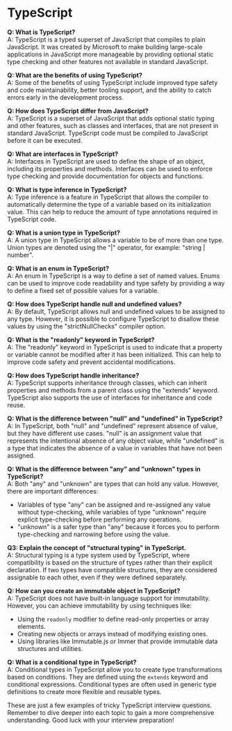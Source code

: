 # TypeScript
**Q: What is TypeScript?**  
A: TypeScript is a typed superset of JavaScript that compiles to plain JavaScript. It was created by Microsoft to make building large-scale applications in JavaScript more manageable by providing optional static type checking and other features not available in standard JavaScript.

**Q: What are the benefits of using TypeScript?**  
A: Some of the benefits of using TypeScript include improved type safety and code maintainability, better tooling support, and the ability to catch errors early in the development process.

**Q: How does TypeScript differ from JavaScript?**  
A: TypeScript is a superset of JavaScript that adds optional static typing and other features, such as classes and interfaces, that are not present in standard JavaScript. TypeScript code must be compiled to JavaScript before it can be executed.

**Q: What are interfaces in TypeScript?**  
A: Interfaces in TypeScript are used to define the shape of an object, including its properties and methods. Interfaces can be used to enforce type checking and provide documentation for objects and functions.

**Q: What is type inference in TypeScript?**  
A: Type inference is a feature in TypeScript that allows the compiler to automatically determine the type of a variable based on its initialization value. This can help to reduce the amount of type annotations required in TypeScript code.

**Q: What is a union type in TypeScript?**  
A: A union type in TypeScript allows a variable to be of more than one type. Union types are denoted using the "|" operator, for example: "string | number".

**Q: What is an enum in TypeScript?**  
A: An enum in TypeScript is a way to define a set of named values. Enums can be used to improve code readability and type safety by providing a way to define a fixed set of possible values for a variable.

**Q: How does TypeScript handle null and undefined values?**  
A: By default, TypeScript allows null and undefined values to be assigned to any type. However, it is possible to configure TypeScript to disallow these values by using the "strictNullChecks" compiler option.

**Q: What is the "readonly" keyword in TypeScript?**  
A: The "readonly" keyword in TypeScript is used to indicate that a property or variable cannot be modified after it has been initialized. This can help to improve code safety and prevent accidental modifications.

**Q: How does TypeScript handle inheritance?**  
A: TypeScript supports inheritance through classes, which can inherit properties and methods from a parent class using the "extends" keyword. TypeScript also supports the use of interfaces for inheritance and code reuse.

**Q: What is the difference between "null" and "undefined" in TypeScript?**  
A: In TypeScript, both "null" and "undefined" represent absence of value, but they have different use cases. "null" is an assignment value that represents the intentional absence of any object value, while "undefined" is a type that indicates the absence of a value in variables that have not been assigned.

**Q: What is the difference between "any" and "unknown" types in TypeScript?**  
A: Both "any" and "unknown" are types that can hold any value. However, there are important differences:
- Variables of type "any" can be assigned and re-assigned any value without type-checking, while variables of type "unknown" require explicit type-checking before performing any operations.
- "unknown" is a safer type than "any" because it forces you to perform type-checking and narrowing before using the value.

**Q3: Explain the concept of "structural typing" in TypeScript.**  
A: Structural typing is a type system used by TypeScript, where compatibility is based on the structure of types rather than their explicit declaration. If two types have compatible structures, they are considered assignable to each other, even if they were defined separately.

**Q: How can you create an immutable object in TypeScript?**  
A: TypeScript does not have built-in language support for immutability. However, you can achieve immutability by using techniques like:
- Using the `readonly` modifier to define read-only properties or array elements.
- Creating new objects or arrays instead of modifying existing ones.
- Using libraries like Immutable.js or Immer that provide immutable data structures and utilities.

**Q: What is a conditional type in TypeScript?**  
A: Conditional types in TypeScript allow you to create type transformations based on conditions. They are defined using the `extends` keyword and conditional expressions. Conditional types are often used in generic type definitions to create more flexible and reusable types.

These are just a few examples of tricky TypeScript interview questions. Remember to dive deeper into each topic to gain a more comprehensive understanding. Good luck with your interview preparation!
